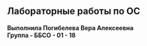 ## Лабораторные работы по ОС  
**Выполнила Погибелева Вера Алексеевна**  
**Группа - ББСО - 01 - 18**  